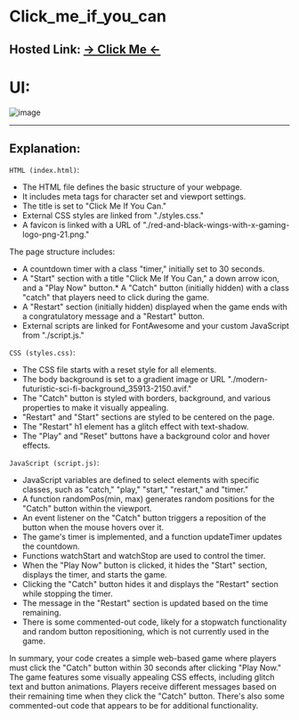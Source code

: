# Click_me_if_you_can
## Hosted Link: [→ Click Me ←](https://mayankkatheriya.github.io/Click_me_if_you_can/)

# UI:
![image](https://github.com/Mayankkatheriya/Click_me_if_you_can/assets/128832286/10476158-fb54-4ffe-aae2-0ebe69dae1ec)

---
## Explanation:

`HTML (index.html)`:

* The HTML file defines the basic structure of your webpage.
* It includes meta tags for character set and viewport settings.
* The title is set to "Click Me If You Can."
* External CSS styles are linked from "./styles.css."
* A favicon is linked with a URL of "./red-and-black-wings-with-x-gaming-logo-png-21.png."

The page structure includes:

* A countdown timer with a class "timer," initially set to 30 seconds.
* A "Start" section with a title "Click Me If You Can," a down arrow icon, and a "Play Now" button.* A "Catch" button (initially hidden) with a class "catch" that players need to click during the game.
* A "Restart" section (initially hidden) displayed when the game ends with a congratulatory message and a "Restart" button.
* External scripts are linked for FontAwesome and your custom JavaScript from "./script.js."

`CSS (styles.css)`:

* The CSS file starts with a reset style for all elements.
* The body background is set to a gradient image or URL "./modern-futuristic-sci-fi-background_35913-2150.avif."
* The "Catch" button is styled with borders, background, and various properties to make it visually appealing.
* "Restart" and "Start" sections are styled to be centered on the page.
* The "Restart" h1 element has a glitch effect with text-shadow.
* The "Play" and "Reset" buttons have a background color and hover effects.

`JavaScript (script.js)`:

* JavaScript variables are defined to select elements with specific classes, such as "catch," "play," "start," "restart," and "timer."
* A function randomPos(min, max) generates random positions for the "Catch" button within the viewport.
* An event listener on the "Catch" button triggers a reposition of the button when the mouse hovers over it.
* The game's timer is implemented, and a function updateTimer updates the countdown.
* Functions watchStart and watchStop are used to control the timer.
* When the "Play Now" button is clicked, it hides the "Start" section, displays the timer, and starts the game.
* Clicking the "Catch" button hides it and displays the "Restart" section while stopping the timer.
* The message in the "Restart" section is updated based on the time remaining.
* There is some commented-out code, likely for a stopwatch functionality and random button repositioning, which is not currently used in the game.
  
In summary, your code creates a simple web-based game where players must click the "Catch" button within 30 seconds after clicking "Play Now." The game features some visually appealing CSS effects, including glitch text and button animations. Players receive different messages based on their remaining time when they click the "Catch" button. There's also some commented-out code that appears to be for additional functionality.
